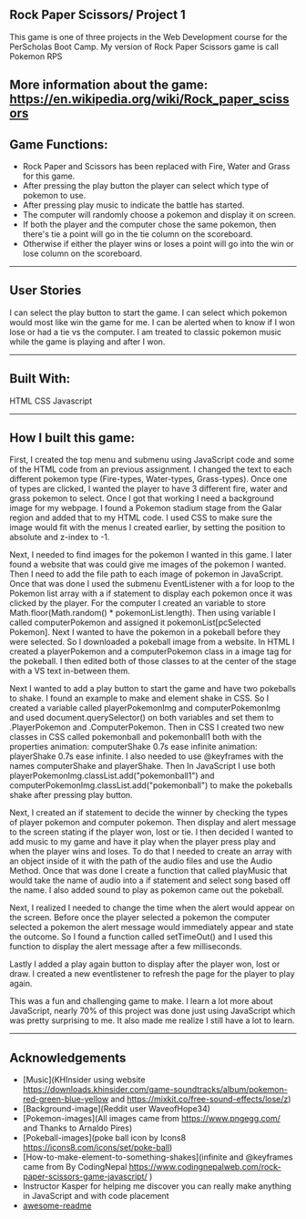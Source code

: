 ## Rock Paper Scissors/ Project 1

This game is one of three projects in the Web Development course for the PerScholas Boot Camp.
My version of Rock Paper Scissors game is call Pokemon RPS

## More information about the game: https://en.wikipedia.org/wiki/Rock_paper_scissors

## Game Functions:

- Rock Paper and Scissors has been replaced with Fire, Water and Grass for this game.
- After pressing the play button the player can select which type of pokemon to use.
- After pressing play music to indicate the battle has started.
- The computer will randomly choose a pokemon and display it on screen.
- If both the player and the computer chose the same pokemon, then there's tie a point will go in the tie column on the scoreboard.
- Otherwise if either the player wins or loses a point will go into the win or lose column on the scoreboard.

---

## User Stories

I can select the play button to start the game.
I can select which pokemon would most like win the game for me.
I can be alerted when to know if I won lose or had a tie vs the computer.
I am treated to classic pokemon music while the game is playing and after I won.

---

## Built With:

HTML
CSS
Javascript

---

## How I built this game:

First, I created the top menu and submenu using JavaScript code and some of the HTML code from an previous assignment. I changed the text to each different pokemon type (Fire-types, Water-types, Grass-types). Once one of types are clicked, I wanted the player to have 3 different fire, water and grass pokemon to select. Once I got that working I need a background image for my webpage. I found a Pokemon stadium stage from the Galar region and added that to my HTML code. I used CSS to make sure the image would fit with the menus I created earlier, by setting the position to absolute and z-index to -1.

Next, I needed to find images for the pokemon I wanted in this game. I later found a website that was could give me images of the pokemon I wanted. Then I need to add the file path to each image of pokemon in JavaScript. Once that was done I used the submenu EventListener with a for loop to the Pokemon list array with a if statement to display each pokemon once it was clicked by the player. For the computer I created an variable to store Math.floor(Math.random() \* pokemonList.length). Then using variable I called computerPokemon and assigned it pokemonList[pcSelected Pokemon]. Next I wanted to have the pokemon in a pokeball before they were selected. So I downloaded a pokeball image from a website. In HTML I created a playerPokemon and a computerPokemon class in a image tag for the pokeball. I then edited both of those classes to at the center of the stage with a VS text in-between them.

Next I wanted to add a play button to start the game and have two pokeballs to shake. I found an example to make and element shake in CSS. So I created a variable called playerPokemonImg and computerPokemonImg and used document.querySelector() on both variables and set them to .PlayerPokemon and .ComputerPokemon. Then in CSS I created two new classes in CSS called pokemonball and pokemonball1 both with the properties animation: computerShake 0.7s ease infinite animation: playerShake 0.7s ease infinite. I also needed to use @keyframes with the names computerShake and playerShake. Then In JavaScript I use both playerPokemonImg.classList.add("pokemonball1") and computerPokemonImg.classList.add("pokemonball") to make the pokeballs shake after pressing play button.

Next, I created an if statement to decide the winner by checking the types of player pokemon and computer pokemon. Then display and alert message to the screen stating if the player won, lost or tie. I then decided I wanted to add music to my game and have it play when the player press play and when the player wins and loses. To do that I needed to create an array with an object inside of it with the path of the audio files and use the Audio Method. Once that was done I create a function that called playMusic that would take the name of audio into a if statement and select song based off the name. I also added sound to play as pokemon came out the pokeball.

Next, I realized I needed to change the time when the alert would appear on the screen. Before once the player selected a pokemon the computer selected a pokemon the alert message would immediately appear and state the outcome. So I found a function called setTimeOut() and I used this function to display the alert message after a few milliseconds.

Lastly I added a play again button to display after the player won, lost or draw. I created a new eventlistener to refresh the page for the player to play again.

This was a fun and challenging game to make. I learn a lot more about JavaScript, nearly 70% of this project was done just using JavaScript which was pretty surprising to me. It also made me realize I still have a lot to learn.

---

## Acknowledgements

- [Music](KHInsider using website https://downloads.khinsider.com/game-soundtracks/album/pokemon-red-green-blue-yellow and https://mixkit.co/free-sound-effects/lose/z)
- [Background-image](Reddit user WaveofHope34)
- [Pokemon-images](All images came from https://www.pngegg.com/ and Thanks to Arnaldo Pires)
- [Pokeball-images](poke ball icon by Icons8 https://icons8.com/icons/set/poke-ball)
- [How-to-make-element-to-something-shakes](infinite and @keyframes came from By CodingNepal https://www.codingnepalweb.com/rock-paper-scissors-game-javascript/
  )
- Instructor Kasper for helping me discover you can really make anything in JavaScript and with code placement
- [awesome-readme](https://github.com/tishana/tower-of-hanoi/blob/master/README.md)
